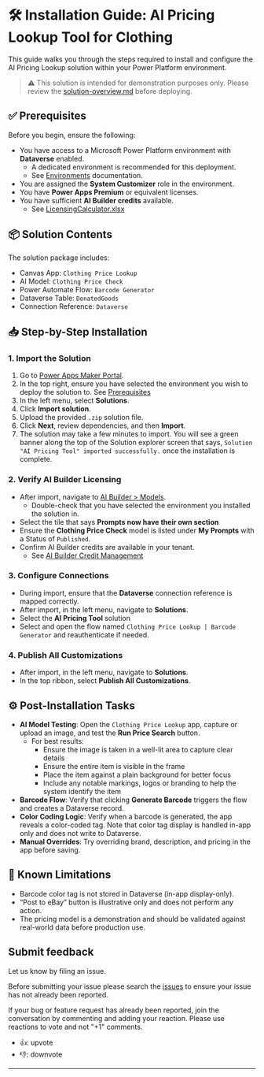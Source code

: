# 🛠️ Installation Guide: AI Pricing Lookup Tool for Clothing

This guide walks you through the steps required to install and configure the AI Pricing Lookup solution within your Power Platform environment.

> ⚠️ This solution is intended for demonstration purposes only. Please review the [solution-overview.md](/PowerPlatform/demos/ai-pricing-tool/solution-overview.md) before deploying.


## ✅ Prerequisites

Before you begin, ensure the following:

- You have access to a Microsoft Power Platform environment with **Dataverse** enabled.
  - A dedicated environment is recommended for this deployment.
  - See [Environments](https://learn.microsoft.com/en-us/power-platform/admin/environments-overview) documentation.
- You are assigned the **System Customizer** role in the environment.
- You have **Power Apps Premium** or equivalent licenses.
- You have sufficient **AI Builder credits** available.
  - See [LicensingCalculator.xlsx](/licensingcalculator.xlsx)


## 📦 Solution Contents

The solution package includes:

- Canvas App: `Clothing Price Lookup`
- AI Model: `Clothing Price Check`
- Power Automate Flow: `Barcode Generator`
- Dataverse Table: `DonatedGoods`
- Connection Reference: `Dataverse`


## 📥 Step-by-Step Installation

### 1. **Import the Solution**

1. Go to [Power Apps Maker Portal](https://make.powerapps.com/).
2. In the top right, ensure you have selected the environment you wish to deploy the solution to. See [Prerequisites](#-prerequisites)
3. In the left menu, select **Solutions**.
4. Click **Import solution**.
5. Upload the provided `.zip` solution file.
6. Click **Next**, review dependencies, and then **Import**.
7. The solution may take a few minutes to import. You will see a green banner along the top of the Solution explorer screen that says, `Solution "AI Pricing Tool" imported successfully.` once the installation is complete. 

### 2. **Verify AI Builder Licensing**

- After import, navigate to [AI Builder > Models](https://make.powerapps.com/aiBuilder/models).
  - Double-check that you have selected the environment you installed the solution in.
- Select the tile that says **Prompts now have their own section**
- Ensure the **Clothing Price Check** model is listed under **My Prompts** with a Status of `Published`.
- Confirm AI Builder credits are available in your tenant.
  - See [AI Builder Credit Management](https://learn.microsoft.com/en-us/ai-builder/credit-management)

### 3. **Configure Connections**

- During import, ensure that the **Dataverse** connection reference is mapped correctly.
- After import, in the left menu, navigate to **Solutions**.
- Select the **AI Pricing Tool** solution
- Select and open the flow named `Clothing Price Lookup | Barcode Generator` and reauthenticate if needed.

### 4. **Publish All Customizations**

- After import, in the left menu, navigate to **Solutions**.
- In the top ribbon, select **Publish All Customizations**.


## ⚙️ Post-Installation Tasks

- **AI Model Testing**: Open the `Clothing Price Lookup` app, capture or upload an image, and test the **Run Price Search** button.
  - For best results:
    - Ensure the image is taken in a well-lit area to capture clear details
    - Ensure the entire item is visible in the frame
    - Place the item against a plain background for better focus
    - Include any notable markings, logos or branding to help the system identify the item
- **Barcode Flow**: Verify that clicking **Generate Barcode** triggers the flow and creates a Dataverse record.
- **Color Coding Logic**: Verify when a barcode is generated, the app reveals a color-coded tag. Note that color tag display is handled in-app only and does not write to Dataverse. 
- **Manual Overrides**: Try overriding brand, description, and pricing in the app before saving.


## 🚫 Known Limitations

- Barcode color tag is not stored in Dataverse (in-app display-only).
- “Post to eBay” button is illustrative only and does not perform any action.
- The pricing model is a demonstration and should be validated against real-world data before production use.


## Submit feedback

Let us know by filing an issue.  

Before submitting your issue please search the [issues](https://github.com/microsoft/TSI-Business-Applications/issues) to ensure your issue has not already been reported.

If your bug or feature request has already been reported, join the conversation by commenting and adding your reaction. Please use reactions to vote and not "+1" comments.

- 👍: upvote  
- 👎: downvote  

---

